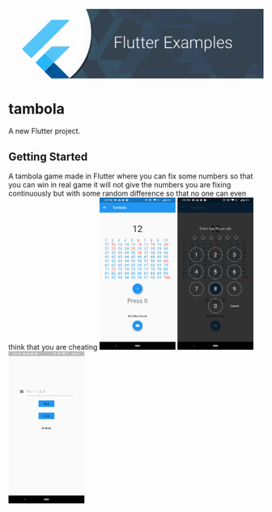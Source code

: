 ![Image](img/github_banner.png)
# tambola

A new Flutter project.

## Getting Started

A tambola game made in Flutter where you can fix some numbers so that you can win in real game it will not give the numbers you are fixing continuously but with some random difference so that no one can even think that you are cheating
<img src="img/2.jpeg" height="300em"/> <img src="img/3.jpeg" height="300em" /> <img src="img/4.jpeg" height="300em" />

